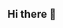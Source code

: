 ## Hi there 👋

<!--
**enzomarx/enzomarx** is a ✨ _special_ ✨ repository because its `README.md` (this file) appears on your GitHub profile.

Here are some ideas to get you started:

- 🔭 I’m currently working on ...
- 🌱 I’m currently learning ...
- 👯 I’m looking to collaborate on ...
- 🤔 I’m looking for help with ...
- 💬 Ask me about ...
- 📫 How to reach me: ...
- 😄 Pronouns: ...
- ⚡ Fun fact: ...
-->
 <!-- this is to add stats in the profile: [![Anurag's GitHub stats](https://github-readme-stats.vercel.app/api?username=enzomarx)](https://github.com/anuraghazr/github-readme-stats)
-->
 <!-- este mostra as linguagens mais ultilizadas:  [![Top Langs](https://github-readme-stats.vercel.app/api/top-langs/?username=enzomarx)](https://github.com/anuraghazra/github-readme-stats)
-->
<!-- este mostra as linguagens mais ultilizadas: 
<!-- this is to add stats in the profile:
